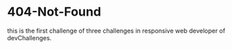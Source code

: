 # 404-Not-Found
this is the first challenge of three challenges in responsive web developer of devChallenges.

